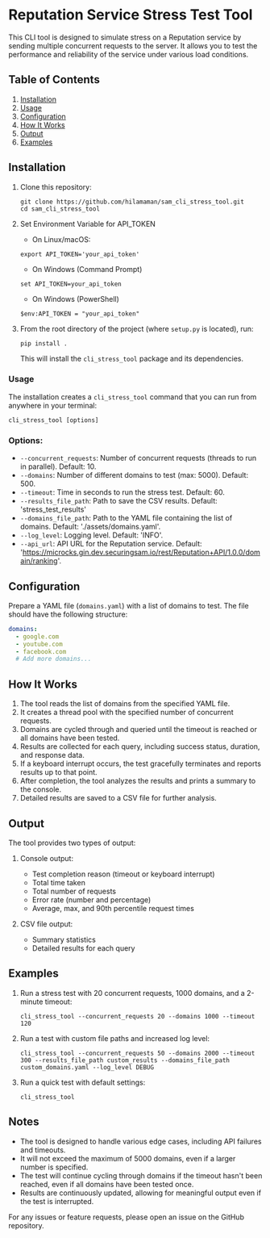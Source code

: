 # Reputation Service Stress Test Tool

This CLI tool is designed to simulate stress on a Reputation service by sending multiple concurrent requests to the server. It allows you to test the performance and reliability of the service under various load conditions.

## Table of Contents
1. [Installation](#installation)
2. [Usage](#usage)
3. [Configuration](#configuration)
4. [How It Works](#how-it-works)
5. [Output](#output)
6. [Examples](#examples)

## Installation

1. Clone this repository:
   ```
   git clone https://github.com/hilamaman/sam_cli_stress_tool.git
   cd sam_cli_stress_tool
   ```

2. Set Environment Variable for API_TOKEN
   - On Linux/macOS: 
   ```
   export API_TOKEN='your_api_token'
   ```
   
   - On Windows (Command Prompt)
   ```
   set API_TOKEN=your_api_token
   ```
   - On Windows (PowerShell)
   ```
   $env:API_TOKEN = "your_api_token"
   ```

3. From the root directory of the project (where `setup.py` is located), run:

   ```
   pip install .
   ```

   This will install the `cli_stress_tool` package and its dependencies.


### Usage

The installation creates a `cli_stress_tool` command that you can run from anywhere in your terminal:

```
cli_stress_tool [options]
```

### Options:

- `--concurrent_requests`: Number of concurrent requests (threads to run in parallel). Default: 10.
- `--domains`: Number of different domains to test (max: 5000). Default: 500.
- `--timeout`: Time in seconds to run the stress test. Default: 60.
- `--results_file_path`: Path to save the CSV results. Default: 'stress_test_results'
- `--domains_file_path`: Path to the YAML file containing the list of domains. Default: './assets/domains.yaml'.
- `--log_level`: Logging level. Default: 'INFO'.
- `--api_url`: API URL for the Reputation service. Default: 'https://microcks.gin.dev.securingsam.io/rest/Reputation+API/1.0.0/domain/ranking'.

## Configuration

Prepare a YAML file (`domains.yaml`) with a list of domains to test. The file should have the following structure:

   ```yaml
   domains:
     - google.com
     - youtube.com
     - facebook.com
     # Add more domains...
   ```


## How It Works

1. The tool reads the list of domains from the specified YAML file.
2. It creates a thread pool with the specified number of concurrent requests.
3. Domains are cycled through and queried until the timeout is reached or all domains have been tested.
4. Results are collected for each query, including success status, duration, and response data.
5. If a keyboard interrupt occurs, the test gracefully terminates and reports results up to that point.
6. After completion, the tool analyzes the results and prints a summary to the console.
7. Detailed results are saved to a CSV file for further analysis.

## Output

The tool provides two types of output:

1. Console output:
   - Test completion reason (timeout or keyboard interrupt)
   - Total time taken
   - Total number of requests
   - Error rate (number and percentage)
   - Average, max, and 90th percentile request times

2. CSV file output:
   - Summary statistics
   - Detailed results for each query

## Examples

1. Run a stress test with 20 concurrent requests, 1000 domains, and a 2-minute timeout:

   ```
   cli_stress_tool --concurrent_requests 20 --domains 1000 --timeout 120
   ```

2. Run a test with custom file paths and increased log level:

   ```
   cli_stress_tool --concurrent_requests 50 --domains 2000 --timeout 300 --results_file_path custom_results --domains_file_path custom_domains.yaml --log_level DEBUG
   ```

3. Run a quick test with default settings:

   ```
   cli_stress_tool
   ```

## Notes

- The tool is designed to handle various edge cases, including API failures and timeouts.
- It will not exceed the maximum of 5000 domains, even if a larger number is specified.
- The test will continue cycling through domains if the timeout hasn't been reached, even if all domains have been tested once.
- Results are continuously updated, allowing for meaningful output even if the test is interrupted.

For any issues or feature requests, please open an issue on the GitHub repository.